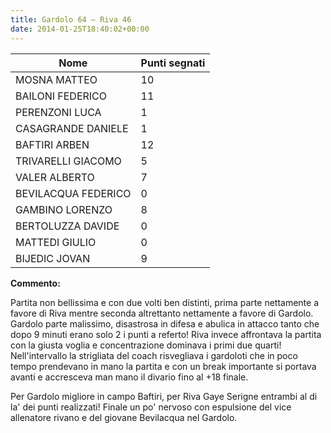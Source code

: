 ```yaml
---
title: Gardolo 64 – Riva 46
date: 2014-01-25T18:40:02+00:00
---
```

| **Nome** | **Punti segnati** |
| -------- | ----------------- |
| MOSNA MATTEO | 10 |
| BAILONI FEDERICO | 11 |
| PERENZONI LUCA | 1 |
| CASAGRANDE DANIELE | 1 |
| BAFTIRI ARBEN | 12 |
| TRIVARELLI GIACOMO | 5 |
| VALER ALBERTO | 7 |
| BEVILACQUA FEDERICO | 0 |
| GAMBINO LORENZO | 8 |
| BERTOLUZZA DAVIDE | 0 |
| MATTEDI GIULIO | 0 |
| BIJEDIC JOVAN | 9 |

**Commento:**

Partita non bellissima e con due volti ben distinti, prima parte nettamente a favore di Riva mentre seconda altrettanto nettamente a favore di Gardolo. Gardolo parte malissimo, disastrosa in difesa e abulica in attacco tanto che dopo 9 minuti erano solo 2 i punti a referto! Riva invece affrontava la partita con la giusta voglia e concentrazione dominava i primi due quarti! Nell'intervallo la strigliata del coach risvegliava i gardoloti che in poco tempo prendevano in mano la partita e con un break importante si portava avanti e accresceva man mano il divario fino al +18 finale.

Per Gardolo migliore in campo Baftiri, per Riva Gaye Serigne entrambi al di la' dei punti realizzati! Finale un po' nervoso con espulsione del vice allenatore rivano e del giovane Bevilacqua nel Gardolo.
